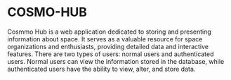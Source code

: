 # COSMO-HUB
Cosmmo Hub is a web application dedicated to storing and presenting information about space. It serves as a valuable resource for space organizations and enthusiasts, providing detailed data and interactive features. There are two types of users: normal users and authenticated users. Normal users can view the information stored in the database, while authenticated users have the ability to view, alter, and store data.
